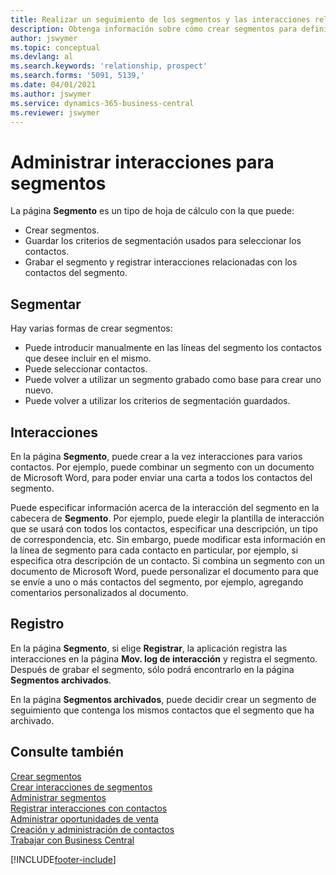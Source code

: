 ```yaml
---
title: Realizar un seguimiento de los segmentos y las interacciones relacionadas
description: Obtenga información sobre cómo crear segmentos para definir grupos de contactos y especificar interacciones para los segmentos.
author: jswymer
ms.topic: conceptual
ms.devlang: al
ms.search.keywords: 'relationship, prospect'
ms.search.forms: '5091, 5139,'
ms.date: 04/01/2021
ms.author: jswymer
ms.service: dynamics-365-business-central
ms.reviewer: jswymer
---
```

# Administrar interacciones para segmentos
La página **Segmento** es un tipo de hoja de cálculo con la que puede:

* Crear segmentos.
* Guardar los criterios de segmentación usados para seleccionar los contactos.
* Grabar el segmento y registrar interacciones relacionadas con los contactos del segmento.

## Segmentar
Hay varias formas de crear segmentos:

* Puede introducir manualmente en las líneas del segmento los contactos que desee incluir en el mismo.
* Puede seleccionar contactos.
* Puede volver a utilizar un segmento grabado como base para crear uno nuevo.
* Puede volver a utilizar los criterios de segmentación guardados.

## Interacciones
En la página **Segmento**, puede crear a la vez interacciones para varios contactos. Por ejemplo, puede combinar un segmento con un documento de Microsoft Word, para poder enviar una carta a todos los contactos del segmento.

Puede especificar información acerca de la interacción del segmento en la cabecera de **Segmento**. Por ejemplo, puede elegir la plantilla de interacción que se usará con todos los contactos, especificar una descripción, un tipo de correspondencia, etc. Sin embargo, puede modificar esta información en la línea de segmento para cada contacto en particular, por ejemplo, si especifica otra descripción de un contacto. Si combina un segmento con un documento de Microsoft Word, puede personalizar el documento para que se envíe a uno o más contactos del segmento, por ejemplo, agregando comentarios personalizados al documento.

## Registro
En la página **Segmento**, si elige **Registrar**, la aplicación registra las interacciones en la página **Mov. log de interacción** y registra el segmento. Después de grabar el segmento, sólo podrá encontrarlo en la página **Segmentos archivados**.

En la página **Segmentos archivados**, puede decidir crear un segmento de seguimiento que contenga los mismos contactos que el segmento que ha archivado.

## Consulte también
[Crear segmentos](marketing-how-create-segment.md)  
[Crear interacciones de segmentos](marketing-how-create-interactions.md)  
[Administrar segmentos](marketing-segments.md)  
[Registrar interacciones con contactos](marketing-interactions.md)  
[Administrar oportunidades de venta](marketing-manage-sales-opportunities.md)  
[Creación y administración de contactos](marketing-contacts.md)  
[Trabajar con Business Central](ui-work-product.md)


[!INCLUDE[footer-include](includes/footer-banner.md)]